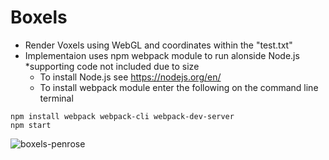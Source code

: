 ﻿# Boxels
 - Render Voxels using WebGL and coordinates within the "test.txt"
 - Implementaion uses npm webpack module to run alonside Node.js *supporting code not included due to size
   - To install Node.js see https://nodejs.org/en/
   - To install webpack module enter the following on the command line terminal
```
npm install webpack webpack-cli webpack-dev-server
npm start
```

![boxels-penrose](https://user-images.githubusercontent.com/61431892/117016058-53873400-acc0-11eb-92a4-9aab0162905e.gif)
